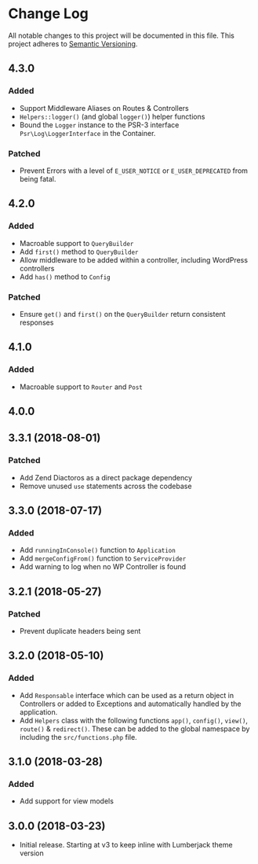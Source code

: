 # Change Log
All notable changes to this project will be documented in this file.
This project adheres to [Semantic Versioning](http://semver.org/).

## 4.3.0

### Added

- Support Middleware Aliases on Routes & Controllers
- `Helpers::logger()` (and global `logger()`) helper functions
- Bound the `Logger` instance to the PSR-3 interface `Psr\Log\LoggerInterface` in the Container.

### Patched

- Prevent Errors with a level of `E_USER_NOTICE` or `E_USER_DEPRECATED` from being fatal.

## 4.2.0

### Added

- Macroable support to `QueryBuilder`
- Add `first()` method to `QueryBuilder`
- Allow middleware to be added within a controller, including WordPress controllers
- Add `has()` method to `Config`

### Patched

- Ensure `get()` and `first()` on the `QueryBuilder` return consistent responses

## 4.1.0

### Added

- Macroable support to `Router` and `Post`

## 4.0.0

## 3.3.1 (2018-08-01)

### Patched

- Add Zend Diactoros as a direct package dependency
- Remove unused `use` statements across the codebase

## 3.3.0 (2018-07-17)

### Added

- Add `runningInConsole()` function to `Application`
- Add `mergeConfigFrom()` function to `ServiceProvider`
- Add warning to log when no WP Controller is found

## 3.2.1 (2018-05-27)

### Patched

- Prevent duplicate headers being sent

## 3.2.0 (2018-05-10)

### Added

- Add `Responsable` interface which can be used as a return object in Controllers or added to Exceptions and automatically handled by the application.
- Add `Helpers` class with the following functions `app()`, `config()`, `view()`, `route()` & `redirect()`. These can be added to the global namespace by including the `src/functions.php` file.

## 3.1.0 (2018-03-28)

### Added

- Add support for view models

## 3.0.0 (2018-03-23)
- Initial release. Starting at v3 to keep inline with Lumberjack theme version
